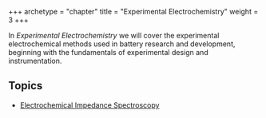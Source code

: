 +++
archetype = "chapter"
title = "Experimental Electrochemistry"
weight = 3
+++

In *Experimental Electrochemistry* we will cover the experimental electrochemical methods used in battery research and development, beginning with the fundamentals of experimental design and instrumentation.

## Topics

- [Electrochemical Impedance Spectroscopy](/experimental-electrochemistry/eis)